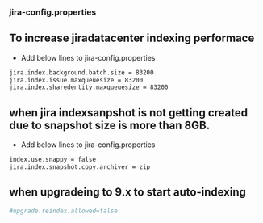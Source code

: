 
### jira-config.properties

## To increase jiradatacenter indexing performace
- Add below lines to jira-config.properties
```sh
jira.index.background.batch.size = 83200
jira.index.issue.maxqueuesize = 83200
jira.index.sharedentity.maxqueuesize = 83200
```
## when jira indexsanpshot is not getting created due to snapshot size is more than 8GB.
- Add below lines to jira-config.properties
```sh
index.use.snappy = false
jira.index.snapshot.copy.archiver = zip
```

## when upgradeing to 9.x to start auto-indexing
```sh
#upgrade.reindex.allowed=false
```